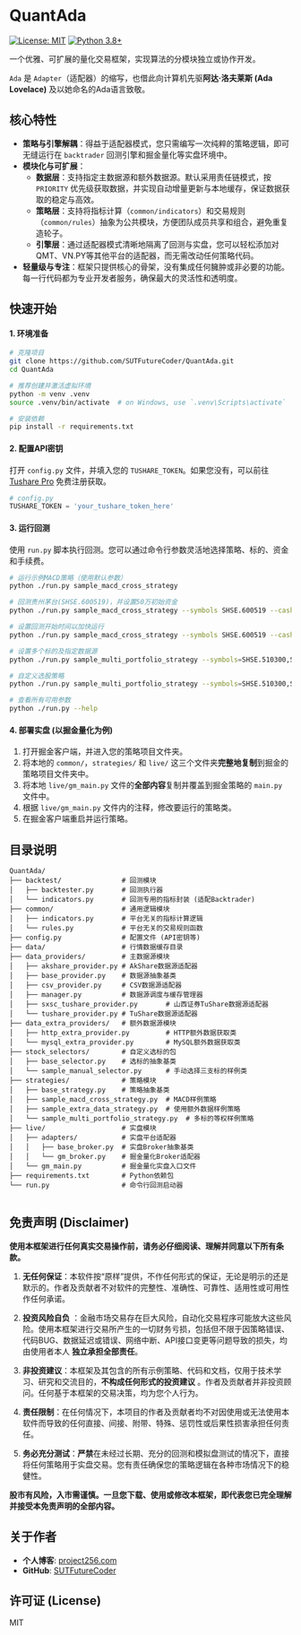 # QuantAda

[![License: MIT](https://img.shields.io/badge/License-MIT-yellow.svg)](https://opensource.org/licenses/MIT)
[![Python 3.8+](https://img.shields.io/badge/python-3.8+-blue.svg)](https://www.python.org/downloads/release/python-380/)

一个优雅、可扩展的量化交易框架，实现算法的分模块独立或协作开发。

`Ada` 是 `Adapter`（适配器）的缩写，也借此向计算机先驱**阿达·洛夫莱斯 (Ada Lovelace)** 及以她命名的Ada语言致敬。

## 核心特性

- **策略与引擎解耦**：得益于适配器模式，您只需编写一次纯粹的策略逻辑，即可无缝运行在 `backtrader` 回测引擎和掘金量化等实盘环境中。
- **模块化与可扩展**：
    - **数据层**：支持指定主数据源和额外数据源。默认采用责任链模式，按 `PRIORITY` 优先级获取数据，并实现自动增量更新与本地缓存，保证数据获取的稳定与高效。
    - **策略层**：支持将指标计算（`common/indicators`）和交易规则（`common/rules`）抽象为公共模块，方便团队成员共享和组合，避免重复造轮子。
    - **引擎层**：通过适配器模式清晰地隔离了回测与实盘，您可以轻松添加对QMT、VN.PY等其他平台的适配器，而无需改动任何策略代码。
- **轻量级与专注**：框架只提供核心的骨架，没有集成任何臃肿或非必要的功能。每一行代码都为专业开发者服务，确保最大的灵活性和透明度。

## 快速开始

#### 1. 环境准备

```bash
# 克隆项目
git clone https://github.com/SUTFutureCoder/QuantAda.git
cd QuantAda

# 推荐创建并激活虚拟环境
python -m venv .venv
source .venv/bin/activate  # on Windows, use `.venv\Scripts\activate`

# 安装依赖
pip install -r requirements.txt
```

#### 2. 配置API密钥

打开 `config.py` 文件，并填入您的 `TUSHARE_TOKEN`。如果您没有，可以前往 [Tushare Pro](https://tushare.pro/user/token)
免费注册获取。

```python
# config.py
TUSHARE_TOKEN = 'your_tushare_token_here'
```

#### 3. 运行回测

使用 `run.py` 脚本执行回测。您可以通过命令行参数灵活地选择策略、标的、资金和手续费。

```bash
# 运行示例MACD策略（使用默认参数）
python ./run.py sample_macd_cross_strategy

# 回测贵州茅台(SHSE.600519)，并设置50万初始资金
python ./run.py sample_macd_cross_strategy --symbols SHSE.600519 --cash 500000

# 设置回测开始时间以加快运行
python ./run.py sample_macd_cross_strategy --symbols SHSE.600519 --cash 500000 --start_date 20250101

# 设置多个标的及指定数据源
python ./run.py sample_multi_portfolio_strategy --symbols=SHSE.510300,SZSE.000001,SHSE.600519 --data_source=tushare

# 自定义选股策略
python ./run.py sample_multi_portfolio_strategy --symbols=SHSE.510300,SZSE.000001,SHSE.600519

# 查看所有可用参数
python ./run.py --help
```

#### 4. 部署实盘 (以掘金量化为例)

1. 打开掘金客户端，并进入您的策略项目文件夹。
2. 将本地的 `common/`，`strategies/` 和 `live/` 这三个文件夹**完整地复制**到掘金的策略项目文件夹中。
3. 将本地 `live/gm_main.py` 文件的**全部内容**复制并覆盖到掘金策略的 `main.py` 文件中。
4. 根据 `live/gm_main.py` 文件内的注释，修改要运行的策略类。
5. 在掘金客户端重启并运行策略。

## 目录说明

```
QuantAda/
├── backtest/               # 回测模块
│   ├── backtester.py       # 回测执行器
│   └── indicators.py       # 回测专用的指标封装 (适配Backtrader)
├── common/                 # 通用逻辑模块
│   ├── indicators.py       # 平台无关的指标计算逻辑
│   └── rules.py            # 平台无关的交易规则函数
├── config.py               # 配置文件 (API密钥等)
├── data/                   # 行情数据缓存目录
├── data_providers/         # 主数据源模块
│   ├── akshare_provider.py # AkShare数据源适配器
│   ├── base_provider.py    # 数据源抽象基类
│   ├── csv_provider.py     # CSV数据源适配器
│   ├── manager.py          # 数据源调度与缓存管理器
│   ├── sxsc_tushare_provider.py       # 山西证券TuShare数据源适配器
│   └── tushare_provider.py # TuShare数据源适配器
├── data_extra_providers/   # 额外数据源模块
│   ├── http_extra_provider.py         # HTTP额外数据获取类
│   └── mysql_extra_provider.py        # MySQL额外数据获取类
├── stock_selectors/        # 自定义选标的包
│   ├── base_selector.py    # 选标的抽象基类
│   └── sample_manual_selector.py      # 手动选择三支标的样例类
├── strategies/             # 策略模块
│   ├── base_strategy.py    # 策略抽象基类
│   ├── sample_macd_cross_strategy.py  # MACD样例策略
│   ├── sample_extra_data_strategy.py  # 使用额外数据样例策略
│   └── sample_multi_portfolio_strategy.py  # 多标的等权样例策略
├── live/                   # 实盘模块
│   ├── adapters/           # 实盘平台适配器
│   │   ├── base_broker.py  # 实盘Broker抽象基类
│   │   └── gm_broker.py    # 掘金量化Broker适配器
│   └── gm_main.py          # 掘金量化实盘入口文件
├── requirements.txt        # Python依赖包
└── run.py                  # 命令行回测启动器
    
```

## 免责声明 (Disclaimer)

**使用本框架进行任何真实交易操作前，请务必仔细阅读、理解并同意以下所有条款。**

1. **无任何保证**：本软件按“原样”提供，不作任何形式的保证，无论是明示的还是默示的。作者及贡献者不对软件的完整性、准确性、可靠性、适用性或可用性作任何承诺。

2. **投资风险自负**
   ：金融市场交易存在巨大风险，自动化交易程序可能放大这些风险。使用本框架进行交易所产生的一切财务亏损，包括但不限于因策略错误、代码BUG、数据延迟或错误、网络中断、API接口变更等问题导致的损失，均由使用者本人
   **独立承担全部责任**。

3. **非投资建议**：本框架及其包含的所有示例策略、代码和文档，仅用于技术学习、研究和交流目的，**不构成任何形式的投资建议**
   。作者及贡献者并非投资顾问。任何基于本框架的交易决策，均为您个人行为。

4. **责任限制**：在任何情况下，本项目的作者及贡献者均不对因使用或无法使用本软件而导致的任何直接、间接、附带、特殊、惩罚性或后果性损害承担任何责任。

5. **务必充分测试**：**严禁**在未经过长期、充分的回测和模拟盘测试的情况下，直接将任何策略用于实盘交易。您有责任确保您的策略逻辑在各种市场情况下的稳健性。

**股市有风险，入市需谨慎。一旦您下载、使用或修改本框架，即代表您已完全理解并接受本免责声明的全部内容。**

## 关于作者

- **个人博客**: [project256.com](https://project256.com)
- **GitHub**: [SUTFutureCoder](https://github.com/SUTFutureCoder)

## 许可证 (License)

MIT
